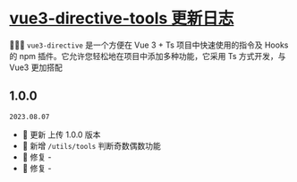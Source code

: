 # <a href="https://gitee.com/zhang-kun8888/vue3-directive-tool" target="_blank">vue3-directive-tools 更新日志</a>

🎉🎉🔥 `vue3-directive` 是一个方便在 Vue 3 + Ts 项目中快速使用的指令及 Hooks 的 npm 插件。它允许您轻松地在项目中添加多种功能，它采用 Ts 方式开发，与 Vue3 更加搭配

## 1.0.0

`2023.08.07`

- 🌟 更新 上传 1.0.0 版本
- 🎉 新增 `/utils/tools` 判断奇数偶数功能
- 🐞 修复 -
- 🐞 修复 -
